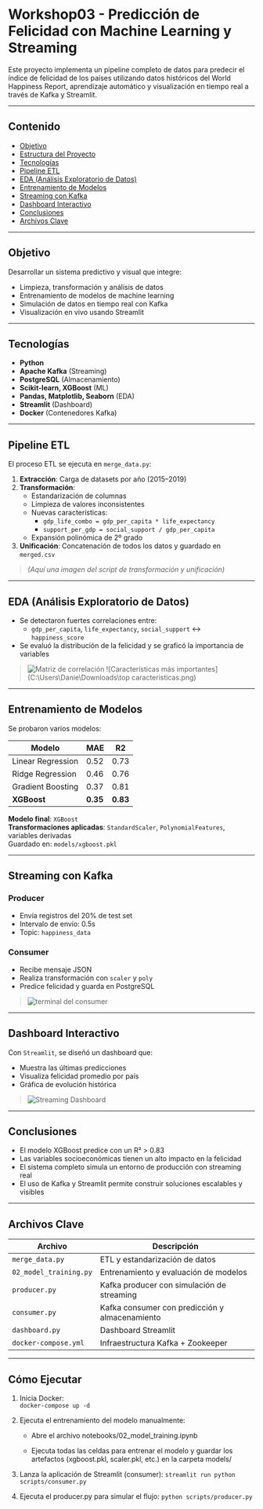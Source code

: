 # Workshop03 - Predicción de Felicidad con Machine Learning y Streaming

Este proyecto implementa un pipeline completo de datos para predecir el índice de felicidad de los países utilizando datos históricos del World Happiness Report, aprendizaje automático y visualización en tiempo real a través de Kafka y Streamlit.

---

## Contenido

- [Objetivo](#objetivo)
- [Estructura del Proyecto](#estructura-del-proyecto)
- [Tecnologías](#tecnologías)
- [Pipeline ETL](#pipeline-etl)
- [EDA (Análisis Exploratorio de Datos)](#eda-análisis-exploratorio-de-datos)
- [Entrenamiento de Modelos](#entrenamiento-de-modelos)
- [Streaming con Kafka](#streaming-con-kafka)
- [Dashboard Interactivo](#dashboard-interactivo)
- [Conclusiones](#conclusiones)
- [Archivos Clave](#archivos-clave)

---

## Objetivo

Desarrollar un sistema predictivo y visual que integre:

- Limpieza, transformación y análisis de datos
- Entrenamiento de modelos de machine learning
- Simulación de datos en tiempo real con Kafka
- Visualización en vivo usando Streamlit

---

## Tecnologías

- **Python**
- **Apache Kafka** (Streaming)
- **PostgreSQL** (Almacenamiento)
- **Scikit-learn, XGBoost** (ML)
- **Pandas, Matplotlib, Seaborn** (EDA)
- **Streamlit** (Dashboard)
- **Docker** (Contenedores Kafka)

---

## Pipeline ETL

El proceso ETL se ejecuta en `merge_data.py`:

1. **Extracción**: Carga de datasets por año (2015–2019)
2. **Transformación**:
   - Estandarización de columnas
   - Limpieza de valores inconsistentes
   - Nuevas características:
     - `gdp_life_combo = gdp_per_capita * life_expectancy`
     - `support_per_gdp = social_support / gdp_per_capita`
   - Expansión polinómica de 2º grado
3. **Unificación**: Concatenación de todos los datos y guardado en `merged.csv`

> *(Aquí una imagen del script de transformación y unificación)*

---

## EDA (Análisis Exploratorio de Datos)

- Se detectaron fuertes correlaciones entre:
  - `gdp_per_capita`, `life_expectancy`, `social_support` <-> `happiness_score`
- Se evaluó la distribución de la felicidad y se graficó la importancia de variables

> ![Matriz de correlación](C:\Users\Danie\Downloads\matriz_corre.png)
> ![Características más importantes](C:\Users\Danie\Downloads\top caracteristicas.png)

---

## Entrenamiento de Modelos

Se probaron varios modelos:

| Modelo              | MAE   | R2    |
|---------------------|-------|-------|
| Linear Regression   | 0.52  | 0.73  |
| Ridge Regression    | 0.46  | 0.76  |
| Gradient Boosting   | 0.37  | 0.81  |
| **XGBoost**         | **0.35**  | **0.83**  |

**Modelo final**: `XGBoost`  
**Transformaciones aplicadas**: `StandardScaler`, `PolynomialFeatures`, variables derivadas  
Guardado en: `models/xgboost.pkl`

---

## Streaming con Kafka

### Producer
- Envía registros del 20% de test set
- Intervalo de envío: 0.5s
- Topic: `happiness_data`

### Consumer
- Recibe mensaje JSON
- Realiza transformación con `scaler` y `poly`
- Predice felicidad y guarda en PostgreSQL

> ![terminal del consumer](image.png)

---

## Dashboard Interactivo

Con `Streamlit`, se diseñó un dashboard que:

- Muestra las últimas predicciones
- Visualiza felicidad promedio por país
- Gráfica de evolución histórica

> ![Streaming Dashboard](image-1.png)
---

## Conclusiones

- El modelo XGBoost predice con un R² > 0.83
- Las variables socioeconómicas tienen un alto impacto en la felicidad
- El sistema completo simula un entorno de producción con streaming real
- El uso de Kafka y Streamlit permite construir soluciones escalables y visibles

---

## Archivos Clave

| Archivo                | Descripción                                 |
|------------------------|---------------------------------------------|
| `merge_data.py`        | ETL y estandarización de datos              |
| `02_model_training.py` | Entrenamiento y evaluación de modelos       |
| `producer.py`          | Kafka producer con simulación de streaming  |
| `consumer.py`          | Kafka consumer con predicción y almacenamiento |
| `dashboard.py`         | Dashboard Streamlit                         |
| `docker-compose.yml`   | Infraestructura Kafka + Zookeeper           |

---

## Cómo Ejecutar

1. Inicia Docker:  
   `docker-compose up -d`

2. Ejecuta el entrenamiento del modelo manualmente:

    - Abre el archivo notebooks/02_model_training.ipynb

    - Ejecuta todas las celdas para entrenar el modelo y guardar los artefactos (xgboost.pkl, scaler.pkl, etc.) en la carpeta models/

3. Lanza la aplicación de Streamlit (consumer):
    `streamlit run python scripts/consumer.py`

4. Ejecuta el producer.py para simular el flujo:
    `python scripts/producer.py`
